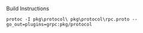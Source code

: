 Build Instructions

`protoc -I pkg\protocol\ pkg\protocol\rpc.proto --go_out=plugins=grpc:pkg/protocol`